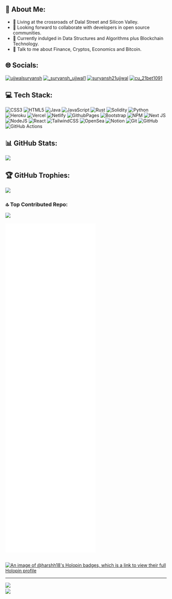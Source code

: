 ## 💫 About Me:
- 📌 Living at the crossroads of Dalal Street and Silicon Valley.
- 👯 Looking forward to collaborate with developers in open source communities.
- 🌱 Currently indulged in Data Structures and Algorithms plus Blockchain Technology.
- 💬 Talk to me about Finance, Cryptos, Economics and Bitcoin.

## 🌐 Socials:
<a href="https://twitter.com/hars_khandelwal" target="blank"><img align="center" src="https://raw.githubusercontent.com/rahuldkjain/github-profile-readme-generator/master/src/images/icons/Social/twitter.svg" alt="ujjwalsuryansh" height="30" width="40" /></a>
<a href="https://instagram.com/harsh_.khandelwal" target="blank"><img align="center" src="https://raw.githubusercontent.com/rahuldkjain/github-profile-readme-generator/master/src/images/icons/Social/instagram.svg" alt="_suryansh_ujjwal1" height="30" width="40" /></a>
<a href="https://www.leetcode.com/harshhk" target="blank"><img align="center" src="https://raw.githubusercontent.com/rahuldkjain/github-profile-readme-generator/master/src/images/icons/Social/leet-code.svg" alt="suryansh21ujjwal" height="30" width="40" /></a>
<a href="https://www.codechef.com/users/cu_21bet1091" target="blank"><img align="center" src="https://cdn.jsdelivr.net/npm/simple-icons@3.1.0/icons/codechef.svg" alt="cu_21bet1091" height="30" width="40" /></a>

## 💻 Tech Stack:
![CSS3](https://img.shields.io/badge/css3-%231572B6.svg?style=flat&logo=css3&logoColor=white) ![HTML5](https://img.shields.io/badge/html5-%23E34F26.svg?style=flat&logo=html5&logoColor=white) ![Java](https://img.shields.io/badge/java-%23ED8B00.svg?style=flat&logo=openjdk&logoColor=white) ![JavaScript](https://img.shields.io/badge/javascript-%23323330.svg?style=flat&logo=javascript&logoColor=%23F7DF1E) ![Rust](https://img.shields.io/badge/rust-%23000000.svg?style=flat&logo=rust&logoColor=white) ![Solidity](https://img.shields.io/badge/Solidity-%23363636.svg?style=flat&logo=solidity&logoColor=white) ![Python](https://img.shields.io/badge/python-3670A0?style=flat&logo=python&logoColor=ffdd54) ![Heroku](https://img.shields.io/badge/heroku-%23430098.svg?style=flat&logo=heroku&logoColor=white) ![Vercel](https://img.shields.io/badge/vercel-%23000000.svg?style=flat&logo=vercel&logoColor=white) ![Netlify](https://img.shields.io/badge/netlify-%23000000.svg?style=flat&logo=netlify&logoColor=#00C7B7) ![GithubPages](https://img.shields.io/badge/github%20pages-121013?style=flat&logo=github&logoColor=white) ![Bootstrap](https://img.shields.io/badge/bootstrap-%238511FA.svg?style=flat&logo=bootstrap&logoColor=white) ![NPM](https://img.shields.io/badge/NPM-%23CB3837.svg?style=flat&logo=npm&logoColor=white) ![Next JS](https://img.shields.io/badge/Next-black?style=flat&logo=next.js&logoColor=white) ![NodeJS](https://img.shields.io/badge/node.js-6DA55F?style=flat&logo=node.js&logoColor=white) ![React](https://img.shields.io/badge/react-%2320232a.svg?style=flat&logo=react&logoColor=%2361DAFB) ![TailwindCSS](https://img.shields.io/badge/tailwindcss-%2338B2AC.svg?style=flat&logo=tailwind-css&logoColor=white) ![OpenSea](https://img.shields.io/badge/OpenSea-%232081E2.svg?style=flat&logo=opensea&logoColor=white) ![Notion](https://img.shields.io/badge/Notion-%23000000.svg?style=flat&logo=notion&logoColor=white) ![Git](https://img.shields.io/badge/git-%23F05033.svg?style=flat&logo=git&logoColor=white) ![GitHub](https://img.shields.io/badge/github-%23121011.svg?style=flat&logo=github&logoColor=white) ![GitHub Actions](https://img.shields.io/badge/github%20actions-%232671E5.svg?style=flat&logo=githubactions&logoColor=white)
 ## 📊 GitHub Stats:
![](https://github-readme-stats.vercel.app/api?username=Harshh18&theme=gotham&hide_border=false&include_all_commits=true&count_private=true)<br/>
<!-- ![](https://github-readme-streak-stats.herokuapp.com/?user=Harshh18&theme=gotham&hide_border=false)<br/> -->

## 🏆 GitHub Trophies:
![](https://github-profile-trophy.vercel.app/?username=Harshh18&theme=discord&no-frame=true&no-bg=false&margin-w=4)

### 🔝 Top Contributed Repo:
![](https://github-contributor-stats.vercel.app/api?username=Harshh18&limit=5&theme=algolia&combine_all_yearly_contributions=true)

![Metrics](github-metrics.svg)

## 
[![An image of @harshh18's Holopin badges, which is a link to view their full Holopin profile](https://holopin.me/harshh18)](https://holopin.io/@harshh18)

---
 ![](https://quotes-github-readme.vercel.app/api?type=horizontal&theme=dark)<br> 
[![](https://visitcount.itsvg.in/api?id=Harshh18&label=Profile%20Views&color=1&icon=2&pretty=true)](https://visitcount.itsvg.in)

 
